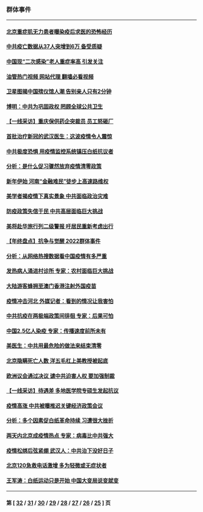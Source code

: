 ### 群体事件
---
#### [北京重症肌无力患者曝染疫后求医的恐怖经历](../../pages/ncid279/n13909480.md?01200445) 
#### [中共疫亡数据从37人突增到6万 备受质疑](../../pages/ncid279/n13907051.md?01200445) 
#### [中国现“二次感染”老人重症率高 引发关注](../../pages/ncid279/n13906493.md?01200445) 
#### [油管热门视频 网站代理 翻墙必看视频](http://138.2.39.72:81/youtube.html?epic-marker?01200445)
#### [卫星图揭中国殡仪馆人潮 告别亲人只有2分钟](../../pages/ncid279/n13904053.md?01200445) 
#### [博明：中共为巩固政权 罔顾全球公共卫生](../../pages/ncid279/n13901752.md?01200445) 
#### [【一线采访】重庆保供药企突裁员 员工怒砸厂](../../pages/ncid279/n13901673.md?01200445) 
#### [首批治疗新冠的武汉医生：这波疫情令人震惊](../../pages/ncid279/n13900313.md?01200445) 
#### [中共极度恐惧 用疫情监控系统镇压白纸抗议者](../../pages/ncid279/n13900225.md?01200445) 
#### [分析：是什么促习骤然放弃疫情清零政策](../../pages/ncid279/n13899652.md?01200445) 
#### [新年伊始 河南“金融难民”徒步上高速路维权](../../pages/ncid279/n13897842.md?01200445) 
#### [美学者揭疫情下真实景象 中共面临政治灾难](../../pages/ncid279/n13896569.md?01200445) 
#### [防疫政策失信于民 中共高层面临巨大挑战](../../pages/ncid279/n13894627.md?01200445) 
#### [美将赴华旅行列二级警报 吁居民重新考虑出行](../../pages/ncid279/n13894518.md?01200445) 
#### [【年终盘点】抗争与觉醒 2022群体事件](../../pages/ncid279/n13888314.md?01200445) 
#### [分析：从网络热搜数据看中国疫情有多严重](../../pages/ncid279/n13893186.md?01200445) 
#### [发热病人涌进村诊所 专家：农村面临巨大挑战](../../pages/ncid279/n13892271.md?01200445) 
#### [大陆游客蜂拥至澳门香港注射外国疫苗](../../pages/ncid279/n13892276.md?01200445) 
#### [疫情冲击河北 外媒记者：看到的情况让我害怕](../../pages/ncid279/n13891260.md?01200445) 
#### [中共抗疫在两极端政策间徘徊 专家：后果可怕](../../pages/ncid279/n13891235.md?01200445) 
#### [中国2.5亿人染疫 专家：传播速度前所未有](../../pages/ncid279/n13890708.md?01200445) 
#### [美医生：中共用最危险的做法来结束清零](../../pages/ncid279/n13889983.md?01200445) 
#### [北京隐瞒死亡人数 洋五毛杠上美教授被起底](../../pages/ncid279/n13886904.md?01200445) 
#### [欧洲议会通过决议 谴中共迫害人权 要加强制裁](../../pages/ncid279/n13885670.md?01200445) 
#### [【一线采访】待遇差 多地医学院专硕生发起抗议](../../pages/ncid279/n13883914.md?01200445) 
#### [疫情高涨 中共被曝推迟关键经济政策会议](../../pages/ncid279/n13884170.md?01200445) 
#### [分析：多个因素促白纸革命持续 习遭很大挫折](../../pages/ncid279/n13872455.md?01200445) 
#### [两天内北京成疫情热点 专家：病毒比中共强大](../../pages/ncid279/n13883440.md?01200445) 
#### [疫情松绑后弦紧绷 武汉人：中共治下没好日子](../../pages/ncid279/n13882348.md?01200445) 
#### [北京120急救电话激增 多为轻微或无症状者](../../pages/ncid279/n13882340.md?01200445) 
#### [王军涛：白纸运动只是开始 中国大变局说变就变](../../pages/ncid279/n13882183.md?01200445) 

---
#### 第 [ [32](./32.md?01200445) / [31](./31.md?01200445) / [30](./30.md?01200445) / [29](./29.md?01200445) / [28](./28.md?01200445) / [27](./27.md?01200445) / [26](./26.md?01200445) / [25](./25.md?01200445) ] 页
